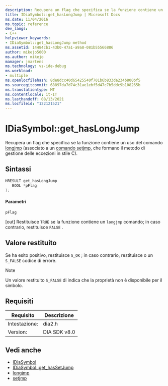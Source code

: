 ```yaml
---
description: Recupera un flag che specifica se la funzione contiene un uso del comando longjmp (associato a un comando setjmp(/cpp/c-runtime-library/reference/setjmp), che formano il metodo di gestione delle eccezioni in stile C.
title: IDiaSymbol::get_hasLongJump | Microsoft Docs
ms.date: 11/04/2016
ms.topic: reference
dev_langs:
- C++
helpviewer_keywords:
- IDiaSymbol::get_hasLongJump method
ms.assetid: 14484cb1-43b0-47a1-a9a8-081b55566886
author: mikejo5000
ms.author: mikejo
manager: jmartens
ms.technology: vs-ide-debug
ms.workload:
- multiple
ms.openlocfilehash: 8de8dcc40d65425540f701b6b833da234b800bf5
ms.sourcegitcommit: 68897da7d74c31ae1ebf5d47c7b5ddc9b108265b
ms.translationtype: MT
ms.contentlocale: it-IT
ms.lasthandoff: 08/13/2021
ms.locfileid: "122121521"
---
```

# <a name="idiasymbolget_haslongjump"></a>IDiaSymbol::get_hasLongJump
Recupera un flag che specifica se la funzione contiene un uso del comando [longjmp](/cpp/c-runtime-library/reference/longjmp) (associato a un [comando setjmp,](/cpp/c-runtime-library/reference/setjmp) che formano il metodo di gestione delle eccezioni in stile C).

## <a name="syntax"></a>Sintassi

```C++
HRESULT get_hasLongJump
   BOOL *pFlag
);
```

#### <a name="parameters"></a>Parametri
 `pFlag`

[out] Restituisce `TRUE` se la funzione contiene un `longjmp` comando; in caso contrario, restituisce `FALSE` .

## <a name="return-value"></a>Valore restituito
 Se ha esito positivo, restituisce `S_OK` ; in caso contrario, restituisce o un `S_FALSE` codice di errore.

> [!NOTE]
> Un valore restituito `S_FALSE` di indica che la proprietà non è disponibile per il simbolo.

## <a name="requirements"></a>Requisiti

|Requisito|Descrizione|
|-----------------|-----------------|
|Intestazione:|dia2.h|
|Version:|DIA SDK v8.0|

## <a name="see-also"></a>Vedi anche
- [IDiaSymbol](../../debugger/debug-interface-access/idiasymbol.md)
- [IDiaSymbol::get_hasSetJump](../../debugger/debug-interface-access/idiasymbol-get-hassetjump.md)
- [longjmp](/cpp/c-runtime-library/reference/longjmp)
- [setjmp](/cpp/c-runtime-library/reference/setjmp)
